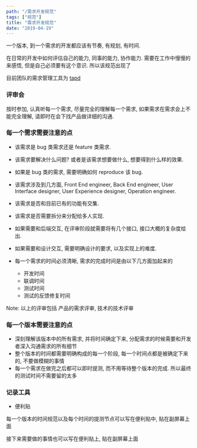 ```yaml
---
path: "/需求开发规范"
tags: ["规范"]
title: "需求开发规范"
date: "2019-04-19"
---
```


一个版本, 到一个需求的开发都应该有节奏, 有规划, 有时间.

在日常的开发中如何评估自己的能力, 同事的能力, 协作能力. 需要在工作中慢慢的来感悟, 但是自己必须要有这个意识. 所以该规范出现了

目前团队的需求管理工具为 [tapd](https://www.tapd.cn)

### 评审会

按时参加, 认真听每一个需求, 尽量完全的理解每一个需求, 如果需求在需求会上不能完全理解, 请即时在会下找产品做详细的沟通.

### 每一个需求需要注意的点

* 该需求是 bug 类需求还是 feature 类需求.
* 该需求要解决什么问题? 或者是该需求想要做什么, 想要得到什么样的效果.
* 如果是 bug 类的需求, 需要明确如何 reproduce 该 bug.
* 该需求涉及到几方面, Front End engineer, Back End engineer, User Interface designer, User Experience designer, Operation engineer.
* 该需求是否和目前已有的功能有交集.
* 该需求是否需要拆分来分配给多人实现.
* 如果需要和后端交互, 在评审阶段就需要将有几个接口, 接口大概的复杂度给出.
* 如果需要和设计交互, 需要明确设计的要求, 以及实现上的难度.

* 每一个需求的时间必须清晰, 需求的完成时间是由以下几方面加起来的
  * 开发时间
  * 联调时间
  * 测试时间
  * 测试的反馈修复时间

Note: 以上的评审包括 产品的需求评审, 技术的技术评审

### 每一个版本需要注意的点

* 深刻理解该版本中的所有需求, 并将时间确定下来, 分配需求的时候需要和开发者深入沟通需求的所有细节
* 整个版本的时间都需要明确构成的每一个阶段, 每一个时间点都是被确定下来的, 不要做模糊的事情
* 每一个需求在做完之后都可以即时提测, 而不用等待整个版本的完成. 所以最终的测试时间不需要留的太多

### 记录工具

* 便利贴

每一个版本的时间规范以及每个时间的提测节点可以写在便利贴中, 贴在副屏幕上面

接下来需要做的事情也可以写在便利贴上, 贴在副屏幕上面